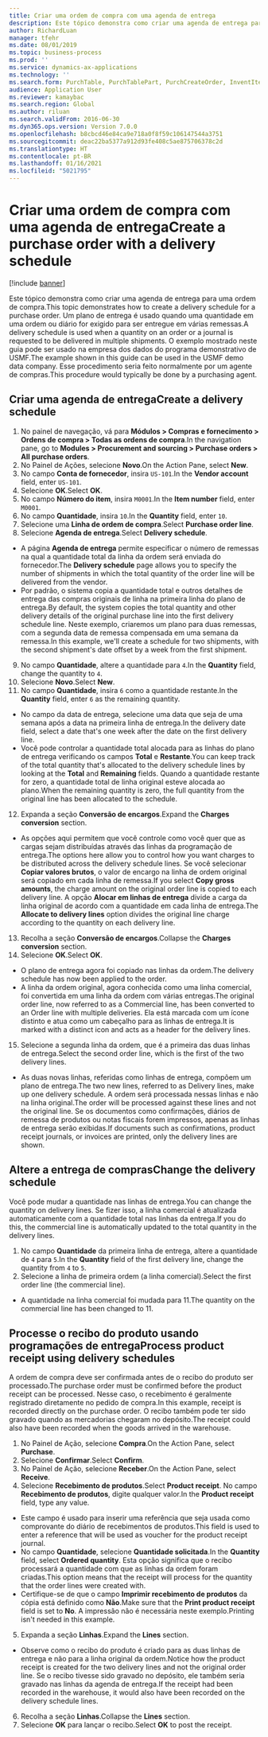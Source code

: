 ```yaml
---
title: Criar uma ordem de compra com uma agenda de entrega
description: Este tópico demonstra como criar uma agenda de entrega para uma ordem de compra.
author: RichardLuan
manager: tfehr
ms.date: 08/01/2019
ms.topic: business-process
ms.prod: ''
ms.service: dynamics-ax-applications
ms.technology: ''
ms.search.form: PurchTable, PurchTablePart, PurchCreateOrder, InventItemIdLookupPurchase, PurchDeliverySchedule, PurchEditLines
audience: Application User
ms.reviewer: kamaybac
ms.search.region: Global
ms.author: riluan
ms.search.validFrom: 2016-06-30
ms.dyn365.ops.version: Version 7.0.0
ms.openlocfilehash: b8cbcd46e84ca9e718a0f8f59c106147544a3751
ms.sourcegitcommit: deac22ba5377a912d93fe408c5ae875706378c2d
ms.translationtype: HT
ms.contentlocale: pt-BR
ms.lasthandoff: 01/16/2021
ms.locfileid: "5021795"
---
```

# <a name="create-a-purchase-order-with-a-delivery-schedule"></a><span data-ttu-id="c67ed-103">Criar uma ordem de compra com uma agenda de entrega</span><span class="sxs-lookup"><span data-stu-id="c67ed-103">Create a purchase order with a delivery schedule</span></span>

[!include [banner](../../includes/banner.md)]

<span data-ttu-id="c67ed-104">Este tópico demonstra como criar uma agenda de entrega para uma ordem de compra.</span><span class="sxs-lookup"><span data-stu-id="c67ed-104">This topic demonstrates how to create a delivery schedule for a purchase order.</span></span> <span data-ttu-id="c67ed-105">Um plano de entrega é usado quando uma quantidade em uma ordem ou diário for exigido para ser entregue em várias remessas.</span><span class="sxs-lookup"><span data-stu-id="c67ed-105">A delivery schedule is used when a quantity on an order or a journal is requested to be delivered in multiple shipments.</span></span> <span data-ttu-id="c67ed-106">O exemplo mostrado neste guia pode ser usado na empresa dos dados do programa demonstrativo de USMF.</span><span class="sxs-lookup"><span data-stu-id="c67ed-106">The example shown in this guide can be used in the USMF demo data company.</span></span> <span data-ttu-id="c67ed-107">Esse procedimento seria feito normalmente por um agente de compras.</span><span class="sxs-lookup"><span data-stu-id="c67ed-107">This procedure would typically be done by a purchasing agent.</span></span>

## <a name="create-a-delivery-schedule"></a><span data-ttu-id="c67ed-108">Criar uma agenda de entrega</span><span class="sxs-lookup"><span data-stu-id="c67ed-108">Create a delivery schedule</span></span>
1. <span data-ttu-id="c67ed-109">No painel de navegação, vá para **Módulos > Compras e fornecimento > Ordens de compra > Todas as ordens de compra**.</span><span class="sxs-lookup"><span data-stu-id="c67ed-109">In the navigation pane, go to **Modules > Procurement and sourcing > Purchase orders > All purchase orders**.</span></span>
2. <span data-ttu-id="c67ed-110">No Painel de Ações, selecione **Novo**.</span><span class="sxs-lookup"><span data-stu-id="c67ed-110">On the Action Pane, select **New**.</span></span>
3. <span data-ttu-id="c67ed-111">No campo **Conta de fornecedor**, insira `US-101`.</span><span class="sxs-lookup"><span data-stu-id="c67ed-111">In the **Vendor account** field, enter `US-101`.</span></span>
4. <span data-ttu-id="c67ed-112">Selecione **OK**.</span><span class="sxs-lookup"><span data-stu-id="c67ed-112">Select **OK**.</span></span>
5. <span data-ttu-id="c67ed-113">No campo **Número do item**, insira `M0001`.</span><span class="sxs-lookup"><span data-stu-id="c67ed-113">In the **Item number** field, enter `M0001`.</span></span>
6. <span data-ttu-id="c67ed-114">No campo **Quantidade**, insira `10`.</span><span class="sxs-lookup"><span data-stu-id="c67ed-114">In the **Quantity** field, enter `10`.</span></span>
7. <span data-ttu-id="c67ed-115">Selecione uma **Linha de ordem de compra**.</span><span class="sxs-lookup"><span data-stu-id="c67ed-115">Select **Purchase order line**.</span></span>
8. <span data-ttu-id="c67ed-116">Selecione **Agenda de entrega**.</span><span class="sxs-lookup"><span data-stu-id="c67ed-116">Select **Delivery schedule**.</span></span>
- <span data-ttu-id="c67ed-117">A página **Agenda de entrega** permite especificar o número de remessas na qual a quantidade total da linha da ordem será enviada do fornecedor.</span><span class="sxs-lookup"><span data-stu-id="c67ed-117">The **Delivery schedule** page allows you to specify the number of shipments in which the total quantity of the order line will be delivered from the vendor.</span></span>  
- <span data-ttu-id="c67ed-118">Por padrão, o sistema copia a quantidade total e outros detalhes de entrega das compras originais de linha na primeira linha do plano de entrega.</span><span class="sxs-lookup"><span data-stu-id="c67ed-118">By default, the system copies the total quantity and other delivery details of the original purchase line into the first delivery schedule line.</span></span> <span data-ttu-id="c67ed-119">Neste exemplo, criaremos um plano para duas remessas, com a segunda data de remessa compensada em uma semana da remessa.</span><span class="sxs-lookup"><span data-stu-id="c67ed-119">In this example, we'll create a schedule for two shipments, with the second shipment's date offset by a week from the first shipment.</span></span>  
9. <span data-ttu-id="c67ed-120">No campo **Quantidade**, altere a quantidade para `4`.</span><span class="sxs-lookup"><span data-stu-id="c67ed-120">In the **Quantity** field, change the quantity to `4`.</span></span>
10. <span data-ttu-id="c67ed-121">Selecione **Novo**.</span><span class="sxs-lookup"><span data-stu-id="c67ed-121">Select **New**.</span></span>
11. <span data-ttu-id="c67ed-122">No campo **Quantidade**, insira `6` como a quantidade restante.</span><span class="sxs-lookup"><span data-stu-id="c67ed-122">In the **Quantity** field, enter `6` as the remaining quantity.</span></span>
- <span data-ttu-id="c67ed-123">No campo da data de entrega, selecione uma data que seja de uma semana após a data na primeira linha de entrega.</span><span class="sxs-lookup"><span data-stu-id="c67ed-123">In the delivery date field, select a date that's one week after the date on the first delivery line.</span></span>  
- <span data-ttu-id="c67ed-124">Você pode controlar a quantidade total alocada para as linhas do plano de entrega verificando os campos **Total** e **Restante**.</span><span class="sxs-lookup"><span data-stu-id="c67ed-124">You can keep track of the total quantity that's allocated to the delivery schedule lines by looking at the **Total** and **Remaining** fields.</span></span> <span data-ttu-id="c67ed-125">Quando a quantidade restante for zero, a quantidade total de linha original esteve alocada ao plano.</span><span class="sxs-lookup"><span data-stu-id="c67ed-125">When the remaining quantity is zero, the full quantity from the original line has been allocated to the schedule.</span></span>  
12. <span data-ttu-id="c67ed-126">Expanda a seção **Conversão de encargos**.</span><span class="sxs-lookup"><span data-stu-id="c67ed-126">Expand the **Charges conversion** section.</span></span>
- <span data-ttu-id="c67ed-127">As opções aqui permitem que você controle como você quer que as cargas sejam distribuídas através das linhas da programação de entrega.</span><span class="sxs-lookup"><span data-stu-id="c67ed-127">The options here allow you to control how you want charges to be distributed across the delivery schedule lines.</span></span> <span data-ttu-id="c67ed-128">Se você selecionar **Copiar valores brutos**, o valor de encargo na linha de ordem original será copiado em cada linha de remessa.</span><span class="sxs-lookup"><span data-stu-id="c67ed-128">If you select **Copy gross amounts**, the charge amount on the original order line is copied to each delivery line.</span></span> <span data-ttu-id="c67ed-129">A opção **Alocar em linhas de entrega** divide a carga da linha original de acordo com a quantidade em cada linha de entrega.</span><span class="sxs-lookup"><span data-stu-id="c67ed-129">The **Allocate to delivery lines** option divides the original line charge according to the quantity on each delivery line.</span></span>  
13. <span data-ttu-id="c67ed-130">Recolha a seção **Conversão de encargos**.</span><span class="sxs-lookup"><span data-stu-id="c67ed-130">Collapse the **Charges conversion** section.</span></span>
14. <span data-ttu-id="c67ed-131">Selecione **OK**.</span><span class="sxs-lookup"><span data-stu-id="c67ed-131">Select **OK**.</span></span>
- <span data-ttu-id="c67ed-132">O plano de entrega agora foi copiado nas linhas da ordem.</span><span class="sxs-lookup"><span data-stu-id="c67ed-132">The delivery schedule has now been applied to the order.</span></span>  
- <span data-ttu-id="c67ed-133">A linha da ordem original, agora conhecida como uma linha comercial, foi convertida em uma linha da ordem com várias entregas.</span><span class="sxs-lookup"><span data-stu-id="c67ed-133">The original order line, now referred to as a Commercial line, has been converted to an Order line with multiple deliveries.</span></span> <span data-ttu-id="c67ed-134">Ela está marcada com um ícone distinto e atua como um cabeçalho para as linhas de entrega.</span><span class="sxs-lookup"><span data-stu-id="c67ed-134">It is marked with a distinct icon and acts as a header for the delivery lines.</span></span>  
15. <span data-ttu-id="c67ed-135">Selecione a segunda linha da ordem, que é a primeira das duas linhas de entrega.</span><span class="sxs-lookup"><span data-stu-id="c67ed-135">Select the second order line, which is the first of the two delivery lines.</span></span>
- <span data-ttu-id="c67ed-136">As duas novas linhas, referidas como linhas de entrega, compõem um plano de entrega.</span><span class="sxs-lookup"><span data-stu-id="c67ed-136">The two new lines, referred to as Delivery lines, make up one delivery schedule.</span></span> <span data-ttu-id="c67ed-137">A ordem será processada nessas linhas e não na linha original.</span><span class="sxs-lookup"><span data-stu-id="c67ed-137">The order will be processed against these lines and not the original line.</span></span> <span data-ttu-id="c67ed-138">Se os documentos como confirmações, diários de remessa de produtos ou notas fiscais forem impressos, apenas as linhas de entrega serão exibidas.</span><span class="sxs-lookup"><span data-stu-id="c67ed-138">If documents such as confirmations, product receipt journals, or invoices are printed, only the delivery lines are shown.</span></span>  

## <a name="change-the-delivery-schedule"></a><span data-ttu-id="c67ed-139">Altere a entrega de compras</span><span class="sxs-lookup"><span data-stu-id="c67ed-139">Change the delivery schedule</span></span>
<span data-ttu-id="c67ed-140">Você pode mudar a quantidade nas linhas de entrega.</span><span class="sxs-lookup"><span data-stu-id="c67ed-140">You can change the quantity on delivery lines.</span></span> <span data-ttu-id="c67ed-141">Se fizer isso, a linha comercial é atualizada automaticamente com a quantidade total nas linhas da entrega.</span><span class="sxs-lookup"><span data-stu-id="c67ed-141">If you do this, the commercial line is automatically updated to the total quantity in the delivery lines.</span></span>  
1. <span data-ttu-id="c67ed-142">No campo **Quantidade** da primeira linha de entrega, altere a quantidade de `4` para `5`.</span><span class="sxs-lookup"><span data-stu-id="c67ed-142">In the **Quantity** field of the first delivery line, change the quantity from `4` to `5`.</span></span>
2. <span data-ttu-id="c67ed-143">Selecione a linha de primeira ordem (a linha comercial).</span><span class="sxs-lookup"><span data-stu-id="c67ed-143">Select the first order line (the commercial line).</span></span>  
- <span data-ttu-id="c67ed-144">A quantidade na linha comercial foi mudada para 11.</span><span class="sxs-lookup"><span data-stu-id="c67ed-144">The quantity on the commercial line has been changed to 11.</span></span>  

## <a name="process-product-receipt-using-delivery-schedules"></a><span data-ttu-id="c67ed-145">Processe o recibo do produto usando programações de entrega</span><span class="sxs-lookup"><span data-stu-id="c67ed-145">Process product receipt using delivery schedules</span></span>
<span data-ttu-id="c67ed-146">A ordem de compra deve ser confirmada antes de o recibo do produto ser processado.</span><span class="sxs-lookup"><span data-stu-id="c67ed-146">The purchase order must be confirmed before the product receipt can be processed.</span></span> <span data-ttu-id="c67ed-147">Nesse caso, o recebimento é geralmente registrado diretamente no pedido de compra.</span><span class="sxs-lookup"><span data-stu-id="c67ed-147">In this example, receipt is recorded directly on the purchase order.</span></span> <span data-ttu-id="c67ed-148">O recibo também pode ter sido gravado quando as mercadorias chegaram no depósito.</span><span class="sxs-lookup"><span data-stu-id="c67ed-148">The receipt could also have been recorded when the goods arrived in the warehouse.</span></span>  
1. <span data-ttu-id="c67ed-149">No Painel de Ação, selecione **Compra**.</span><span class="sxs-lookup"><span data-stu-id="c67ed-149">On the Action Pane, select **Purchase**.</span></span>
2. <span data-ttu-id="c67ed-150">Selecione **Confirmar**.</span><span class="sxs-lookup"><span data-stu-id="c67ed-150">Select **Confirm**.</span></span>
3. <span data-ttu-id="c67ed-151">No Painel de Ação, selecione **Receber**.</span><span class="sxs-lookup"><span data-stu-id="c67ed-151">On the Action Pane, select **Receive**.</span></span>
4. <span data-ttu-id="c67ed-152">Selecione **Recebimento de produtos**.</span><span class="sxs-lookup"><span data-stu-id="c67ed-152">Select **Product receipt**.</span></span> <span data-ttu-id="c67ed-153">No campo **Recebimento de produtos**, digite qualquer valor.</span><span class="sxs-lookup"><span data-stu-id="c67ed-153">In the **Product receipt** field, type any value.</span></span>
- <span data-ttu-id="c67ed-154">Este campo é usado para inserir uma referência que seja usada como comprovante do diário de recebimentos de produtos.</span><span class="sxs-lookup"><span data-stu-id="c67ed-154">This field is used to enter a reference that will be used as voucher for the product receipt journal.</span></span>  
- <span data-ttu-id="c67ed-155">No campo **Quantidade**, selecione **Quantidade solicitada**.</span><span class="sxs-lookup"><span data-stu-id="c67ed-155">In the **Quantity** field, select **Ordered quantity**.</span></span> <span data-ttu-id="c67ed-156">Esta opção significa que o recibo processará a quantidade com que as linhas da ordem foram criadas.</span><span class="sxs-lookup"><span data-stu-id="c67ed-156">This option means that the receipt will process for the quantity that the order lines were created with.</span></span>  
- <span data-ttu-id="c67ed-157">Certifique-se de que o campo **Imprimir recebimento de produtos** da cópia está definido como **Não**.</span><span class="sxs-lookup"><span data-stu-id="c67ed-157">Make sure that the **Print product receipt** field is set to **No**.</span></span> <span data-ttu-id="c67ed-158">A impressão não é necessária neste exemplo.</span><span class="sxs-lookup"><span data-stu-id="c67ed-158">Printing isn't needed in this example.</span></span>  
5. <span data-ttu-id="c67ed-159">Expanda a seção **Linhas**.</span><span class="sxs-lookup"><span data-stu-id="c67ed-159">Expand the **Lines** section.</span></span>
- <span data-ttu-id="c67ed-160">Observe como o recibo do produto é criado para as duas linhas de entrega e não para a linha original da ordem.</span><span class="sxs-lookup"><span data-stu-id="c67ed-160">Notice how the product receipt is created for the two delivery lines and not the original order line.</span></span> <span data-ttu-id="c67ed-161">Se o recibo tivesse sido gravado no depósito, ele também seria gravado nas linhas da agenda de entrega.</span><span class="sxs-lookup"><span data-stu-id="c67ed-161">If the receipt had been recorded in the warehouse, it would also have been recorded on the delivery schedule lines.</span></span>  
6. <span data-ttu-id="c67ed-162">Recolha a seção **Linhas**.</span><span class="sxs-lookup"><span data-stu-id="c67ed-162">Collapse the **Lines** section.</span></span>
7. <span data-ttu-id="c67ed-163">Selecione **OK** para lançar o recibo.</span><span class="sxs-lookup"><span data-stu-id="c67ed-163">Select **OK** to post the receipt.</span></span>

